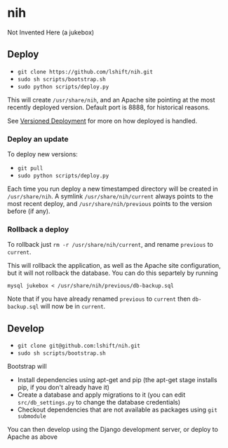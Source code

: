 # nih

Not Invented Here (a jukebox)

## Deploy

* `git clone https://github.com/lshift/nih.git`
* `sudo sh scripts/bootstrap.sh`
* `sudo python scripts/deploy.py`

This will create `/usr/share/nih`, and an Apache site pointing at the most recently deployed version. Default port is 8888, for historical reasons.

See [Versioned Deployment](docs/VersionedDeployment.md) for more on how deployed is handled.

### Deploy an update

To deploy new versions:
* `git pull`
* `sudo python scripts/deploy.py`

Each time you run deploy a new timestamped directory will be created in `/usr/share/nih`. A symlink `/usr/share/nih/current` always points to the most recent deploy, and `/usr/share/nih/previous` points to the version before (if any).

### Rollback a deploy

To rollback just `rm -r /usr/share/nih/current`, and rename `previous` to `current`. 

This will rollback the application, as well as the Apache site configuration, but it will not rollback the database. You can do this separtely by running

`mysql jukebox < /usr/share/nih/previous/db-backup.sql`

Note that if you have already renamed `previous` to `current` then `db-backup.sql` will now be in `current`.

## Develop
* `git clone git@github.com:lshift/nih.git`
* `sudo sh scripts/bootstrap.sh`

Bootstrap will
* Install dependencies using apt-get and pip (the apt-get stage installs pip, if you don't already have it)
* Create a database and apply migrations to it (you can edit `src/db_settings.py` to change the database credentials)
* Checkout dependencies that are not available as packages using `git submodule`

You can then develop using the Django development server, or deploy to Apache as above
